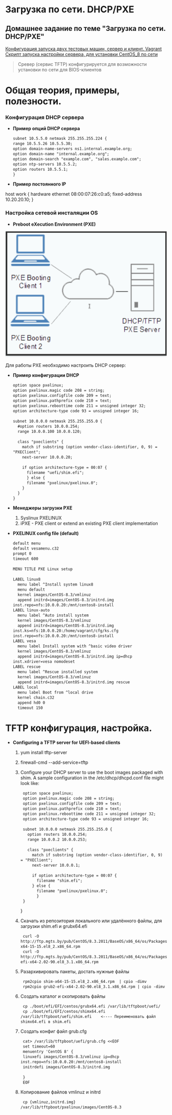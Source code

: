 # Загрузка по сети. DHCP/PXE
## Домашнее задание по теме "Загрузка по сети. DHCP/PXE"

[Конфигурация запуска двух тестовых машин, сервер и клиент. Vagrant](./Vagrantfile)  
[Скрипт запуска настройки сервера, для установки CentOS_8 по сети](./setup_pxe.sh)  

>Сревер (сервис TFTP) конфигурируется для возможности установки по сети для  BIOS-клиентов


#   Общая теория, примеры, полезности.

### Конфигурация DHCP сервера

- **Пример опций DHCP сервера**

      subnet 10.5.5.0 netmask 255.255.255.224 {
      range 10.5.5.26 10.5.5.30;
      option domain-name-servers ns1.internal.example.org;
      option domain-name "internal.example.org";
      option domain-search "example.com", "sales.example.com";
      option ntp-servers 10.5.5.2;
      option routers 10.5.5.1;
      }

- **Пример постоянного IP**

host work {
hardware ethernet 08:00:07:26:c0:a5;
fixed-address 10.20.20.10;
}

### Настройка сетевой инсталяции OS

- **Preboot eXecution Environment (PXE)**

![PXE загрузка клиентов](Images/PXE_boot.png)

Для работы PXE необходимо настроить DHCP сервер:

- **Пример конфигурации DHCP**


      option space pxelinux;
      option pxelinux.magic code 208 = string;
      option pxelinux.configfile code 209 = text;
      option pxelinux.pathprefix code 210 = text;
      option pxelinux.reboottime code 211 = unsigned integer 32;
      option architecture-type code 93 = unsigned integer 16;

      subnet 10.0.0.0 netmask 255.255.255.0 {
      	#option routers 10.0.0.254;
      	range 10.0.0.100 10.0.0.120;

      	class "pxeclients" {
      	  match if substring (option vendor-class-identifier, 0, 9) = "PXEClient";
      	  next-server 10.0.0.20;

      	  if option architecture-type = 00:07 {
      	    filename "uefi/shim.efi";
      	    } else {
      	    filename "pxelinux/pxelinux.0";
      	  }
      	}
      }



- **Менеджеры загрузки PXE**

   1. Syslinux PXELINUX
   2. iPXE - PXE client or extend an existing PXE client implementation

- **PXELINUX config file (default)**

      default menu
      default vesamenu.c32
      prompt 0
      timeout 600

      MENU TITLE PXE Linux setup

      LABEL linux8
        menu label ^Install system linux8
        menu default
        kernel images/CentOS-8.3/vmlinuz
        append initrd=images/CentOS-8.3/initrd.img inst.repo=nfs:10.0.0.20:/mnt/centos8-install
      LABEL linux-auto
        menu label ^Auto install system
        kernel images/CentOS-8.3/vmlinuz
        append initrd=images/CentOS-8.3/initrd.img inst.ks=nfs:10.0.0.20:/home/vagrant/cfg/ks.cfg inst.repo=nfs:10.0.0.20:/mnt/centos8-install
      LABEL vesa
        menu label Install system with ^basic video driver
        kernel images/CentOS-8.3/vmlinuz
        append initrd=images/CentOS-8.3/initrd.img ip=dhcp inst.xdriver=vesa nomodeset
      LABEL rescue
        menu label ^Rescue installed system
        kernel images/CentOS-8.3/vmlinuz
        append initrd=images/CentOS-8.3/initrd.img rescue
      LABEL local
        menu label Boot from ^local drive
        kernel chain.c32
        append hd0 0
        timeout 150

# TFTP конфигурация, настройка.


- **Configuring a TFTP server for UEFI-based clients**

  1. yum install tftp-server
  2. firewall-cmd --add-service=tftp
  3. Configure your DHCP server to use the boot images packaged with shim. A sample configuration in the /etc/dhcp/dhcpd.conf file might look like:

          option space pxelinux;
          option pxelinux.magic code 208 = string;
          option pxelinux.configfile code 209 = text;
          option pxelinux.pathprefix code 210 = text;
          option pxelinux.reboottime code 211 = unsigned integer 32;
          option architecture-type code 93 = unsigned integer 16;

          subnet 10.0.0.0 netmask 255.255.255.0 {
          	option routers 10.0.0.254;
          	range 10.0.0.2 10.0.0.253;

        	class "pxeclients" {
        	  match if substring (option vendor-class-identifier, 0, 9) = "PXEClient";
        	  next-server 10.0.0.1;

        	  if option architecture-type = 00:07 {
        	    filename "shim.efi";
        	  } else {
        	    filename "pxelinux/pxelinux.0";
        		}
          }
        }
  4. Скачать из репозитория локального или удалённого файлы, для загрузки shim.efi и grubx64.efi

          curl -O http://ftp.mgts.by/pub/CentOS/8.3.2011/BaseOS/x86_64/os/Packages/shim-x64-15-15.el8_2.x86_64.rpm
          curl -O http://ftp.mgts.by/pub/CentOS/8.3.2011/BaseOS/x86_64/os/Packages/grub2-efi-x64-2.02-90.el8_3.1.x86_64.rpm

  5. Разархивировать пакеты, достать нужные файлы

          rpm2cpio shim-x64-15-15.el8_2.x86_64.rpm  | cpio -dimv
          rpm2cpio grub2-efi-x64-2.02-90.el8_3.1.x86_64.rpm | cpio -dimv

  6. Создать каталог и скопировать файлы

          cp ./boot/efi/EFI/centos/grubx64.efi /var/lib/tftpboot/uefi/
          cp ./boot/efi/EFI/centos/shimx64.efi /var/lib/tftpboot/uefi/shim.efi    <---- Переименовать файл shimx64.efi в shim.efi

  7. Создать конфиг файл grub.cfg

          cat> /var/lib/tftpboot/uefi/grub.cfg <<EOF
          set timeout=60
          menuentry 'CentOS 8' {
          linuxefi images/CentOS-8.3/vmlinuz ip=dhcp inst.repo=nfs:10.0.0.20:/mnt/centos8-install
          initrdefi images/CentOS-8.3/initrd.img

          }
          EOF
  8. Копирование файлов vmlinuz и initrd

          cp {vmlinuz,initrd.img} /var/lib/tftpboot/pxelinux/images/CentOS-8.3
